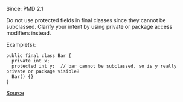 Since: PMD 2.1

Do not use protected fields in final classes since they cannot be subclassed.
Clarify your intent by using private or package access modifiers instead.

Example(s):
```
public final class Bar {
  private int x;
  protected int y;  // bar cannot be subclassed, so is y really private or package visible?
  Bar() {}
}
```

[Source](https://pmd.github.io/pmd-5.5.4/pmd-java/rules/java/design.html#AvoidProtectedFieldInFinalClass)

